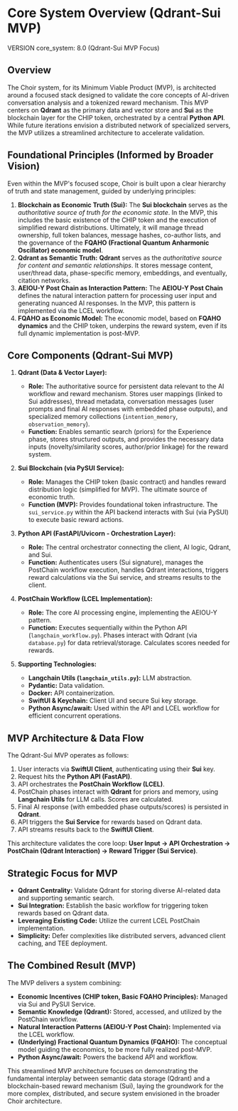 # Core System Overview (Qdrant-Sui MVP)

VERSION core_system: 8.0 (Qdrant-Sui MVP Focus)

## Overview

The Choir system, for its Minimum Viable Product (MVP), is architected around a focused stack designed to validate the core concepts of AI-driven conversation analysis and a tokenized reward mechanism. This MVP centers on **Qdrant** as the primary data and vector store and **Sui** as the blockchain layer for the CHIP token, orchestrated by a central **Python API**. While future iterations envision a distributed network of specialized servers, the MVP utilizes a streamlined architecture to accelerate validation.

## Foundational Principles (Informed by Broader Vision)

Even within the MVP's focused scope, Choir is built upon a clear hierarchy of truth and state management, guided by underlying principles:

1.  **Blockchain as Economic Truth (Sui):** The **Sui blockchain** serves as the *authoritative source of truth for the economic state*. In the MVP, this includes the basic existence of the CHIP token and the execution of simplified reward distributions. Ultimately, it will manage thread ownership, full token balances, message hashes, co-author lists, and the governance of the **FQAHO (Fractional Quantum Anharmonic Oscillator) economic model**.
2.  **Qdrant as Semantic Truth:** **Qdrant** serves as the *authoritative source for content and semantic relationships*. It stores message content, user/thread data, phase-specific memory, embeddings, and eventually, citation networks.
3.  **AEIOU-Y Post Chain as Interaction Pattern:** The **AEIOU-Y Post Chain** defines the natural interaction pattern for processing user input and generating nuanced AI responses. In the MVP, this pattern is implemented via the LCEL workflow.
4.  **FQAHO as Economic Model:** The economic model, based on **FQAHO dynamics** and the CHIP token, underpins the reward system, even if its full dynamic implementation is post-MVP.

## Core Components (Qdrant-Sui MVP)

1.  **Qdrant (Data & Vector Layer):**
    *   **Role:** The authoritative source for persistent data relevant to the AI workflow and reward mechanism. Stores user mappings (linked to Sui addresses), thread metadata, conversation messages (user prompts and final AI responses with embedded phase outputs), and specialized memory collections (`intention_memory`, `observation_memory`).
    *   **Function:** Enables semantic search (priors) for the Experience phase, stores structured outputs, and provides the necessary data inputs (novelty/similarity scores, author/prior linkage) for the reward system.

2.  **Sui Blockchain (via PySUI Service):**
    *   **Role:** Manages the CHIP token (basic contract) and handles reward distribution logic (simplified for MVP). The ultimate source of economic truth.
    *   **Function (MVP):** Provides foundational token infrastructure. The `sui_service.py` within the API backend interacts with Sui (via PySUI) to execute basic reward actions.

3.  **Python API (FastAPI/Uvicorn - Orchestration Layer):**
    *   **Role:** The central orchestrator connecting the client, AI logic, Qdrant, and Sui.
    *   **Function:** Authenticates users (Sui signature), manages the PostChain workflow execution, handles Qdrant interactions, triggers reward calculations via the Sui service, and streams results to the client.

4.  **PostChain Workflow (LCEL Implementation):**
    *   **Role:** The core AI processing engine, implementing the AEIOU-Y pattern.
    *   **Function:** Executes sequentially within the Python API (`langchain_workflow.py`). Phases interact with Qdrant (via `database.py`) for data retrieval/storage. Calculates scores needed for rewards.

5.  **Supporting Technologies:**
    *   **Langchain Utils (`langchain_utils.py`):** LLM abstraction.
    *   **Pydantic:** Data validation.
    *   **Docker:** API containerization.
    *   **SwiftUI & Keychain:** Client UI and secure Sui key storage.
    *   **Python Async/await:** Used within the API and LCEL workflow for efficient concurrent operations.

## MVP Architecture & Data Flow

The Qdrant-Sui MVP operates as follows:

1.  User interacts via **SwiftUI Client**, authenticating using their **Sui** key.
2.  Request hits the **Python API (FastAPI)**.
3.  API orchestrates the **PostChain Workflow (LCEL)**.
4.  PostChain phases interact with **Qdrant** for priors and memory, using **Langchain Utils** for LLM calls. Scores are calculated.
5.  Final AI response (with embedded phase outputs/scores) is persisted in **Qdrant**.
6.  API triggers the **Sui Service** for rewards based on Qdrant data.
7.  API streams results back to the **SwiftUI Client**.

This architecture validates the core loop: **User Input -> API Orchestration -> PostChain (Qdrant Interaction) -> Reward Trigger (Sui Service)**.

## Strategic Focus for MVP

*   **Qdrant Centrality:** Validate Qdrant for storing diverse AI-related data and supporting semantic search.
*   **Sui Integration:** Establish the basic workflow for triggering token rewards based on Qdrant data.
*   **Leveraging Existing Code:** Utilize the current LCEL PostChain implementation.
*   **Simplicity:** Defer complexities like distributed servers, advanced client caching, and TEE deployment.

## The Combined Result (MVP)

The MVP delivers a system combining:

*   **Economic Incentives (CHIP token, Basic FQAHO Principles):** Managed via Sui and PySUI Service.
*   **Semantic Knowledge (Qdrant):** Stored, accessed, and utilized by the PostChain workflow.
*   **Natural Interaction Patterns (AEIOU-Y Post Chain):** Implemented via the LCEL workflow.
*   **(Underlying) Fractional Quantum Dynamics (FQAHO):** The conceptual model guiding the economics, to be more fully realized post-MVP.
*   **Python Async/await:** Powers the backend API and workflow.

This streamlined MVP architecture focuses on demonstrating the fundamental interplay between semantic data storage (Qdrant) and a blockchain-based reward mechanism (Sui), laying the groundwork for the more complex, distributed, and secure system envisioned in the broader Choir architecture.
